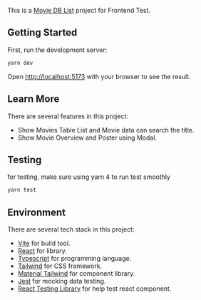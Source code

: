 This is a [Movie DB List](https://movie-virtual-spirit.vercel.app/) project for Frontend Test.

## Getting Started

First, run the development server:

```bash
yarn dev
```

Open [http://localhost:5173](http://localhost:5173) with your browser to see the result.

## Learn More

There are several features in this project:

- Show Movies Table List and Movie data can search the title.
- Show Movie Overview and Poster using Modal.

## Testing

for testing, make sure using yarn 4 to run test smoothly

```bash
yarn test
```

## Environment

There are several tech stack in this project:

- [Vite](https://vitejs.dev/) for build tool.
- [React](https://react.dev/) for library.
- [Typescript](https://www.typescriptlang.org/) for programming language.
- [Tailwind](https://tailwindcss.com/) for CSS framework.
- [Material Tailwind](https://www.material-tailwind.com/) for component library.
- [Jest](https://jestjs.io/) for mocking data testing.
- [React Testing Library](https://testing-library.com/docs/react-testing-library/intro/) for help test react component.
